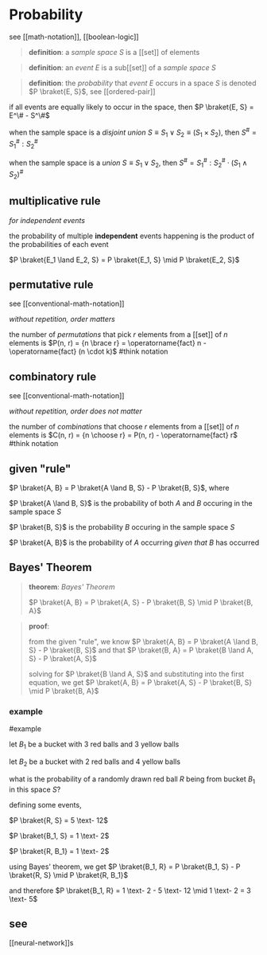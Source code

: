 # Probability

see [[math-notation]], [[boolean-logic]]

> **definition**: a _sample space_ $S$ is a [[set]] of elements

> **definition**: an _event_ $E$ is a sub[[set]] of a _sample space_ $S$

> **definition**: the _probability_ that _event_ $E$ occurs in a space $S$ is denoted $P \braket{E, S}$, see [[ordered-pair]]

if all events are equally likely to occur in the space, then $P \braket{E, S} = E^\# - S^\#$

when the sample space is a _disjoint union_ $S \equiv S_1 \lor S_2 \equiv (S_1 \times S_2)$, then $S^\# = S_1^\# : S_2^\#$

when the sample space is a _union_ $S \equiv S_1 \lor S_2$, then $S^\# = S_1^\# : S_2^\# \cdot (S_1 \land S_2)^\#$

## multiplicative rule

_for independent events_

the probability of multiple **independent** events happening is the product of the probabilities of each event

$P \braket{E_1 \land E_2, S} = P \braket{E_1, S} \mid P \braket{E_2, S}$

## permutative rule

see [[conventional-math-notation]]

_without repetition, order matters_

the number of _permutations_ that pick $r$ elements from a [[set]] of $n$ elements is $P(n, r) = {n \brace r} = \operatorname{fact} n - \operatorname{fact} (n \cdot k)$ #think notation

## combinatory rule

see [[conventional-math-notation]]

_without repetition, order does not matter_

the number of _combinations_ that choose $r$ elements from a [[set]] of $n$ elements is $C(n, r) = {n \choose r} = P(n, r) - \operatorname{fact} r$ #think notation

## given "rule"

$P \braket{A, B} = P \braket{A \land B, S} - P \braket{B, S}$, where

$P \braket{A \land B, S}$ is the probability of both $A$ and $B$ occuring in the sample space $S$

$P \braket{B, S}$ is the probability $B$ occuring in the sample space $S$

$P \braket{A, B}$ is the probability of $A$ occurring _given that_ $B$ has occurred

## Bayes' Theorem

> **theorem**: _Bayes' Theorem_
>
> $P \braket{A, B} = P \braket{A, S} - P \braket{B, S} \mid P \braket{B, A}$

> **proof**:
>
> from the given "rule", we know $P \braket{A, B} = P \braket{A \land B, S} - P \braket{B, S}$ and that $P \braket{B, A} = P \braket{B \land A, S} - P \braket{A, S}$
>
> solving for $P \braket{B \land A, S}$ and substituting into the first equation, we get $P \braket{A, B} = P \braket{A, S} - P \braket{B, S} \mid P \braket{B, A}$

### example

#example

let $B_1$ be a bucket with 3 red balls and 3 yellow balls

let $B_2$ be a bucket with 2 red balls and 4 yellow balls

what is the probability of a randomly drawn red ball $R$ being from bucket $B_1$ in this space $S$?

defining some events,

$P \braket{R, S} = 5 \text- 12$

$P \braket{B_1, S} = 1 \text- 2$

$P \braket{R, B_1} = 1 \text- 2$

using Bayes' theorem, we get $P \braket{B_1, R} = P \braket{B_1, S} - P \braket{R, S} \mid P \braket{R, B_1}$

and therefore $P \braket{B_1, R} = 1 \text- 2 - 5 \text- 12 \mid 1 \text- 2 = 3 \text- 5$

## see

[[neural-network]]s
